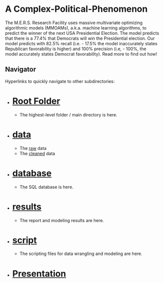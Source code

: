 # A Complex-Political-Phenomenon
The M.E.R.S. Research Facility uses massive multivariate optimizing algorithmic models (MMOAMs), a.k.a. machine learning algorithms, to predict the winner of the next USA Presidential Election. The model predicts that there is a 77.4% that Democrats will win the Presidential election. Our model predicts with 82.5% recall (i.e. - 17.5% the model inaccurately states Republican favorability is higher) and 100% precision (i.e, - 100%, the model accurately states Democrat favorability). Read more to find out how!

## Navigator
Hyperlinks to quickly navigate to other subdirectories:
- # [Root Folder](https://github.com/mike2463/Complex_Political_Phenomenon/tree/main)
  - The highest-level folder / main directory is here.
- # [data](https://github.com/mike2463/Complex_Political_Phenomenon/tree/main/data)
  - The [raw](https://github.com/mike2463/Complex_Political_Phenomenon/tree/main/data/data-raw) data
  - The [cleaned](https://github.com/mike2463/Complex_Political_Phenomenon/tree/main/data/data-cleaned) data
- # [database](https://github.com/mike2463/Complex_Political_Phenomenon/tree/main/database)
  - The SQL database is here.
- # [results](https://github.com/mike2463/Complex_Political_Phenomenon/tree/main/results)
  - The report and modeling results are here.
- # [script](https://github.com/mike2463/Complex_Political_Phenomenon/tree/main/script)
  - The scripting files for data wrangling and modeling are here.
- # [Presentation](https://docs.google.com/presentation/d/15QbbEGnUmpQinGf3NZVNDeRaNn2tuR3g/edit#slide=id.p14)
  
